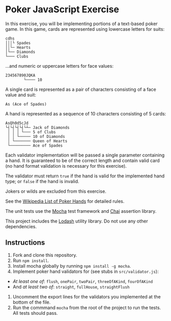 # Poker JavaScript Exercise

In this exercise, you will be implementing portions of a text-based poker game. In this game, cards are represented using lowercase letters for suits:

```
cdhs
│││└ Spades
││└─ Hearts
│└── Diamonds
└─── Clubs
```

...and numeric or uppercase letters for face values:

```
234567890JQKA
        └──── 10
```

A single card is represented as a pair of characters consisting of a face value and suit:

```
As (Ace of Spades)
```

A hand is represented as a sequence of 10 characters consisting of 5 cards:

```
AsQh0d5cJd
└┤└┤└┤└┤└┴─ Jack of Diamonds
 │ │ │ └─── 5 of Clubs
 │ │ └───── 10 of Diamonds
 │ └─────── Queen of Hearts
 └───────── Ace of Spades
```

Each validator implementation will be passed a single parameter containing a hand. It is guaranteed to be of the correct length and contain valid card (no hand format validation is necessary for this exercise).

The validator must return `true` if the hand is valid for the implemented hand type; or `false` if the hand is invalid.

Jokers or wilds are excluded from this exercise. 

See the [Wikipedia List of Poker Hands](https://en.wikipedia.org/wiki/List_of_poker_hands) for detailed rules.

The unit tests use the [Mocha](https://mochajs.org/) test framework and [Chai](http://chaijs.com/api/bdd/) assertion library.

This project includes the [Lodash](https://lodash.com/docs) utility library. Do not use any other dependencies.

## Instructions

1. Fork and clone this repository.
1. Run `npm install`.
1. Install mocha globally by running `npm install -g mocha`.
1. Implement poker hand validators for (see stubs in `src/validator.js`):
  * *At least one of*: `flush`, `onePair`, `twoPair`, `threeOfAKind`, `fourOfAKind`
  * And *at least two of*: `straight`, `fullHouse`, `straightFlush`
1. Uncomment the export lines for the validators you implemented at the bottom of the file.
1. Run the commmand `mocha` from the root of the project to run the tests. All tests should pass.  